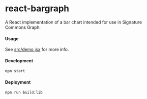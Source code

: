 # react-bargraph

A React implementation of a bar chart intended for use in Signature Commons Graph.

#### Usage
See [src/demo.jsx](./src/demo.jsx) for more info.

#### Development
```bash
npm start
```

#### Deployment
```bash
npm run build:lib
```
